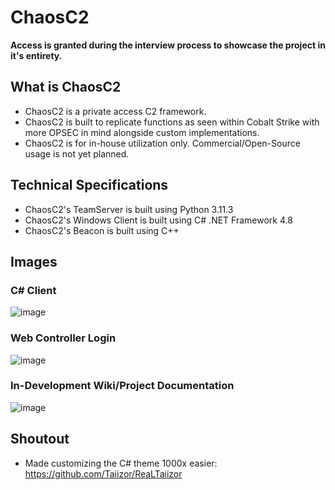 # ChaosC2
__Access is granted during the interview process to showcase the project in it's entirety.__
## What is ChaosC2
* ChaosC2 is a private access C2 framework.
* ChaosC2 is built to replicate functions as seen within Cobalt Strike with more OPSEC in mind alongside custom implementations.
* ChaosC2 is for in-house utilization only. Commercial/Open-Source usage is not yet planned.
## Technical Specifications
* ChaosC2's TeamServer is built using Python 3.11.3
* ChaosC2's Windows Client is built using C# .NET Framework 4.8
* ChaosC2's Beacon is built using C++
## Images
### C# Client
![image](https://user-images.githubusercontent.com/74742067/224641246-ce5dbde3-991e-438d-82de-689c3fd62c13.png)
### Web Controller Login
![image](https://github.com/RomanRII/Projects/assets/74742067/3b012c42-64a3-420f-8d52-54ca8421b9f5)
### In-Development Wiki/Project Documentation
![image](https://github.com/RomanRII/Projects/assets/74742067/617b9430-f43f-4cf8-bb46-084bb4f5239e)

 
## Shoutout
* Made customizing the C# theme 1000x easier: https://github.com/Taiizor/ReaLTaiizor

